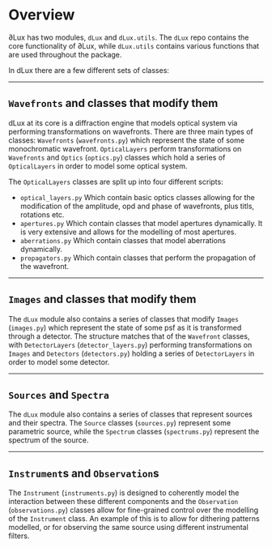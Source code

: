 # Overview

∂Lux has two modules, `dLux` and `dLux.utils`. The `dLux` repo contains the core functionality of ∂Lux, while `dLux.utils` contains various functions that are used throughout the package. 

In dLux there are a few different sets of classes:

---

## `Wavefronts` and classes that modify them

dLux at its core is a diffraction engine that models optical system via performing transformations on wavefronts. There are three main types of classes: `Wavefronts` (`wavefronts.py`) which represent the state of some monochromatic wavefront. `OpticalLayers` perform transformations on `Wavefronts` and `Optics` (`optics.py`) classes which hold a series of `OpticalLayers` in order to model some optical system.

The `OpticalLayers` classes are split up into four different scripts:

- `optical_layers.py` Which contain basic optics classes allowing for the modification of the amplitude, opd and phase of wavefronts, plus titls, rotations etc.
- `apertures.py` Which contain classes that model apertures dynamically. It is very extensive and allows for the modelling of most apertures.
- `aberrations.py` Which contain classes that model aberrations dynamically.
- `propagators.py` Which contain classes that perform the propagation of the wavefront.

---

## `Images` and classes that modify them

The `dLux` module also contains a series of classes that modify `Images` (`images.py`) which represent the state of some psf as it is transformed through a detector. The structure matches that of the `Wavefront` classes, with `DetectorLayers` (`detector_layers.py`) performing transformations on `Images` and `Detectors` (`detectors.py`) holding a series of `DetectorLayers` in order to model some detector.

---

## `Sources` and `Spectra`

The `dLux` module also contains a series of classes that represent sources and their spectra. The `Source` classes (`sources.py`) represent some parametric source, while the `Spectrum` classes (`spectrums.py`) represent the spectrum of the source.

---

## `Instrument`s and `Observation`s

The `Instrument` (`instruments.py`) is designed to coherently model the interaction between these different components and the `Observation` (`observations.py`) classes allow for fine-grained control over the modelling of the `Instrument` class. An example of this is to allow for dithering patterns modelled, or for observing the same source using different instrumental filters.